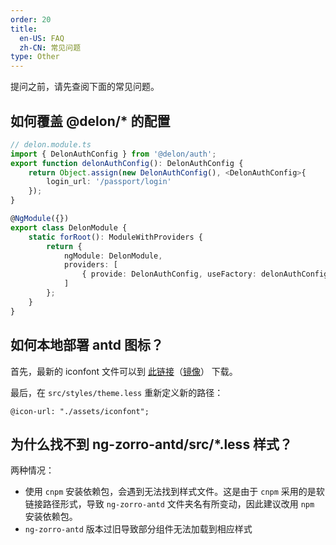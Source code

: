 ```yaml
---
order: 20
title:
  en-US: FAQ
  zh-CN: 常见问题
type: Other
---
```


提问之前，请先查阅下面的常见问题。

## 如何覆盖 @delon/* 的配置

```ts
// delon.module.ts
import { DelonAuthConfig } from '@delon/auth';
export function delonAuthConfig(): DelonAuthConfig {
    return Object.assign(new DelonAuthConfig(), <DelonAuthConfig>{
        login_url: '/passport/login'
    });
}

@NgModule({})
export class DelonModule {
    static forRoot(): ModuleWithProviders {
        return {
            ngModule: DelonModule,
            providers: [
                { provide: DelonAuthConfig, useFactory: delonAuthConfig}
            ]
        };
    }
}
```

## 如何本地部署 antd 图标？

首先，最新的 iconfont 文件可以到 [此链接](https://ant.design/docs/spec/download-cn)（[镜像](http://ant-design.gitee.io/docs/spec/download-cn)） 下载。

最后，在 `src/styles/theme.less` 重新定义新的路径：

```less
@icon-url: "./assets/iconfont";
```

## 为什么找不到 ng-zorro-antd/src/*.less 样式？

两种情况：

- 使用 `cnpm` 安装依赖包，会遇到无法找到样式文件。这是由于 `cnpm` 采用的是软链接路径形式，导致 `ng-zorro-antd` 文件夹名有所变动，因此建议改用 `npm` 安装依赖包。
- `ng-zorro-antd` 版本过旧导致部分组件无法加载到相应样式
